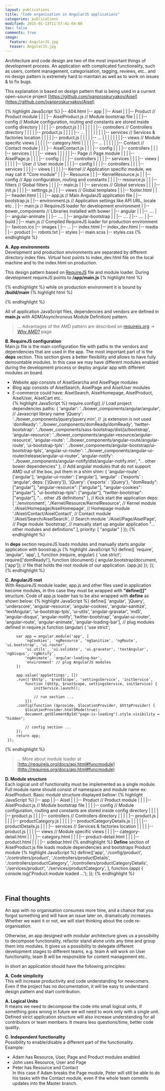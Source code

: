 ```yaml
---
layout: publications
title: "Code organisation in AngularJS applications"
categories: publications
modified: 2015-01-13T11:57:41-04:00
toc: false
comments: true
image:
  feature: AngularJS.jpg
  teaser: AngularJS.jpg
---
```

Architecture and code design are two of the most important things of development process.
An application with complicated functionality, such as users, content management,
categorisation, tagging, reviews, etc.. and no design pattern is extremely hard to maintain
as well as to work on issues & to fix bugs.

This explanation is based on design pattern that is being used in a current open-source project [https://github.com/ivanproskuryakov/Aisel](https://github.com/ivanproskuryakov/Aisel)

 {% highlight JavaScript %}
|-- 404.html
|-- app
|   |-- Aisel
|   |   |-- Product // Product module
|   |   |   |-- AiselProduct.js // Module bootstrap file
|   |   |   |-- config // Module configuration, routing and constants are stored inside config directory
|   |   |   |   |-- product.js
|   |   |   |
|   |   |   |-- controllers // Controllers directory
|   |   |   |   |-- product.js
|   |   |   |   |-- ...
|   |   |   |
|   |   |   |-- services // Services & factories location
|   |   |   |   |-- product.js
|   |   |   |   |-- ...
|   |   |   |
|   |   |   |-- views // Module specific views
|   |   |   |   |-- category.html
|   |   |   |   |-- ...
|   |   |
|   |   |-- Contact // Contact module
|   |   |   |-- AiselContact.js
|   |   |   |-- config
|   |   |   |-- controllers
|   |   |   |-- services
|   |   |   |-- views
|   |   |
|   |   |-- Page // Page module
|   |   |   |-- AiselPage.js
|   |   |   |-- config
|   |   |   |-- controllers
|   |   |   |-- services
|   |   |   |-- views
|   |   |
|   |   |-- User // User module
|   |   |   |-- config
|   |   |   |-- controllers
|   |   |   |-- services
|   |   |   |-- views
|   |   |
|   |-- Kernel // Application specific module, we may call it "Core module"
|   |   |-- Resource
|   |       |-- KernelResource.js
|   |       |-- config // App configuration, routing and constants
|   |       |   |-- resource.js
|   |       |-- filters // Global filters
|   |       |   |-- main.js
|   |       |-- services // Global services
|   |       |   |-- init.js
|   |       |   |-- settings.js
|   |       |-- views // Global templates
|   |           |-- footer.html
|   |           |-- header.html
|   |
|   |-- app.js // Main AngularJS application file
|   |-- bootstrap.js
|   |-- environment.js // Application settings like API URL, locale etc..
|   |-- main.js // RequireJS loader for development environment
|
|-- bower_components // Libraries installed with bower
|   |-- angular
|   |   |-- ....
|   |-- angular-animate
|   |   |-- ....
|   |-- angular-bootstrap
|   |   |-- ....
|   |-- ....
|
|-- build
|   |-- main.js // Compiled RequireJS loader for production environment
|-- favicon.ico
|-- images
|   |-- ...
|-- index.html
|-- index_dev.html
|-- media
|   |-- product
|-- robots.txt
|-- styles
    |-- main.scss
    |-- styles.css
 {% endhighlight %}

**A. App environments** <br/>
Development and production environments are separated by different directory index files.
Virtual host points to index_dev.html file on the local machine and to the index.html on production.

This design pattern based on [RequireJS](http://requirejs.org/) file and module loader.
During development requireJS points to **/app/main.js**
 {% highlight html %}
 <script data-main="/app/main" src="/bower_components/requirejs/require.js"></script>
 {% endhighlight %}
while on production environment it is bound by **/build/main**
 {% highlight html %}
 <script data-main="/build/main" src="/bower_components/requirejs/require.js"></script>
 {% endhighlight %}

All of application JavaScript files, dependencies and vendors are defined in **main.js**
with ADM(Asynchronous Module Definition) pattern.

> ... Advantages of the AMD pattern are described on [requirejs.org](requirejs.org) -> [Why AMD?](http://requirejs.org/docs/whyamd.html) page.

**B. RequireJS configuration**<br/>
Main.js file is the main configuration file with paths to the vendors and dependencies that are used in the app.
The most important part of is the **deps** section. This section gives a better flexibility and allows to have fully demountable modules.
In this case we may have different modules enabled during the development process or deploy angular app with different modules on board.<br/>
 - Website app consists of AiselSearcha and AiselPage modules<br/>
 - Blog app consists of AiselSearch, AiselPage and AiselUser modules<br/>
 - E-commerce could have: AiselSearch, AiselHomepage, AiselProduct, AiselUser, AiselCart etc..<br/>
 {% highlight JavaScript %}
require.config({
    // Load project dependencies
    paths: {
        'angular': '../bower_components/angular/angular',    // Javascript library name
        'jQuery': '../bower_components/jquery/jquery.min',   // .js extension is not used
        'domReady': '../bower_components/domReady/domReady',
        'twitter-bootstrap': '../bower_components/sass-bootstrap/dist/js/bootstrap',
        'angular-resource': '../bower_components/angular-resource/angular-resource',
        'angular-route': '../bower_components/angular-route/angular-route',
        'ui-bootstrap-tpls': '../bower_components/angular-bootstrap/ui-bootstrap-tpls',
        'angular-ui-router': '../bower_components/angular-ui-router/release/angular-ui-router',
        'angular-notify': '../bower_components/angular-notify/dist/angular-notify.min',
        "... other bower dependencies"
    },
    // Add angular modules that do not support AMD out of the box, put them in a shim
    shim: {
        'angular-route': ['angular'],
        'angular-ui-router': ['angular'],
        'angular' : {'exports' : 'angular', deps: ['jQuery']},
        'jQuery': {'exports' : 'jQuery'},
        "domReady": ["angular"],
        "angular-resource": ["angular"],
        "angular-cookies": ["angular"],
        "ui-bootstrap-tpls": ["angular"],
        "twitter-bootstrap": ["angular"],
        "... other JS definitions"
    },
    // Kick start the application
    deps: [
        './environment',
        './Kernel/Resource/KernelResource', // Kernel module
        './Aisel/Homepage/AiselHomepage', // Homepage module
        './Aisel/Contact/AiselContact', // Contact module
        './Aisel/Search/AiselSearch', // Search module
        './Aisel/Page/AiselPage', // Page module
        'bootstrap', // manually start up angular application
        "... other modules and definitions"
    ],
    priority: [
        "angular"
    ]
});
 {% endhighlight %}

In **deps** section requireJS loads modules and manually starts angular application with boostrap.js
{% highlight JavaScript %}
define([
    'require',
    'angular',
    'app',
], function (require, angular) {
    'use strict';
    require(['domReady!'], function (document) {
        angular.bootstrap(document, ['app']); // file that holds the root module of our application. (app.js)
    });
});
{% endhighlight %}

**C. AngularJS root**<br/>
With RequireJS module loader, app.js and other files used in application become modules,
in this case they must be wrapped with **"define([]"** structure.
Code of app.js loader has to be also wrapped with **define** as shown below:
{% highlight JavaScript %}
 define([
         'angular', 'jQuery', 'underscore', 'angular-resource',
         'angular-cookies', 'angular-sanitize', 'textAngular',
         'ui-bootstrap-tpls', 'ui-utils', 'angular-gravatar',
         'md5', 'angular-disqus', 'angular-notify', 'twitter-bootstrap',
         'angular-ui-router', 'angular-route', 'angular-animate',
         'angular-loading-bar'], // plug modules defined in require.js
     function (angular) {
         'use strict';

         var app = angular.module('app', [
             'ngCookies', 'ngResource', 'ngSanitize', 'ngRoute', 'ui.bootstrap', 'ui.router',
             'ui.utils', 'ui.validate', 'ui.gravatar', 'textAngular', 'ngDisqus', 'cgNotify',
             'ngAnimate', 'angular-loading-bar',
             'environment' // plug AngularJS modules
         ])

         app.value('appSettings', [])
         .run(['$http', '$rootScope', 'settingsService', 'initService',
             function ($http, $rootScope, settingsService, initService) {
                 initService.launch();

                 // run section ...
             }])
         .config(function ($provide, $locationProvider, $httpProvider) {
             $locationProvider.html5Mode(true);
             document.getElementById("page-is-loading").style.visibility = "hidden";

             // config section ...
         });
         return app;
     });
{% endhighlight %}
> ... More about module loader at [http://requirejs.org/docs/api.html#funcmodule](http://requirejs.org/docs/api.html#funcmodule)

**D. Module structure**<br/>
Each logical unit of functionality must be implemented as a single module.
Full module name should consist of namespace and module name ex: AiselProduct.
Basic module structure displayed bellow:
{% highlight JavaScript %}
|-- app
|   |-- Aisel
|   |   |-- Product // Product module
|   |   |   |-- AiselProduct.js // Module bootstrap file
|   |   |   |-- config // Module configuration, routing and constants are stored inside config directory
|   |   |   |   |-- product.js
|   |   |   |-- controllers // Controllers directory
|   |   |   |   |-- product.js
|   |   |   |   |-- productCategory.js
|   |   |   |   |-- productCategoryDetails.js
|   |   |   |   |-- productDetails.js
|   |   |   |-- services // Services & factories location
|   |   |   |   |-- product.js
|   |   |   |-- views // Module specific views
|   |   |       |-- category-detail.html
|   |   |       |-- category.html
|   |   |       |-- product-detail.html
|   |   |       |-- product.html
|   |   |       |-- sidebar.html
{% endhighlight %}
**Define** section of AiselProduct.js file loads module dependencies and bootstraps Product module
{% highlight JavaScript %}
define(['app',
    './config/product',
    './controllers/product',
    './controllers/productDetails',
    './controllers/productCategory',
    './controllers/productCategoryDetails',
    './services/product',
    './services/productCategory',
], function (app) {
    console.log('Product module loaded ...');
});
{% endhighlight %}

<br/>


## Final thoughts
An app with no organisation consumes more time, and a chance that you forgot something and will
have an issue later on, dramatically increases. Whether we want it or not, we will start thinking
about the code re-organisation.

Otherwise, an app designed with modular architecture gives us a possibility to decompose functionality,
refactor stand alone units any time and group them into modules. It gives us a possibility to delegate different
development stages to different teams, e.g. team A will work on User functionality, team B will be
responsible for content management etc..<br/>

In short an application should have the following principles:<br/>

 **A. Code simplicity**<br/>
 This will increase productivity and code understanding for newcomers. Even if the project has no documentation,
 it will be easy to understand design pattern and start contribution.

 **A. Logical Units** <br/>
 It means we need to decompose the code into small logical units,
 if something goes wrong in future we will need to work only with a single unit.
 Defined strict application structure will also increase understanding for all contributors or team members.
 It means less questions/time, better code quality.

 **C. Independent functionality** <br/>
 Possibility to enable/disable a different part of the functionality.<br/>
 Example:<br/>
  - Adam has Resource, User, Page and Product modules enabled<br/>
  - John uses Resource, User and Page<br/>
  - Peter has Resource and Contact<br/>
 In this case if Adam breaks the Page module, Peter will still be able to do his tasks with the Contact module,
 even if the whole team commits updates into the Master branch.